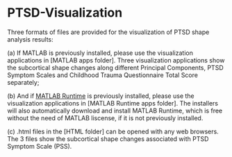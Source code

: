 # PTSD-Visualization

Three formats of files are provided for the visualization of PTSD shape analysis results: 

(a) If MATLAB is previously installed, please use the visualization applications in [MATLAB apps folder]. Three visualization applications show the subcortical shape changes along different Principal Components, PTSD Symptom Scales and Childhood Trauma Questionnaire Total Score separately; 

(b) And if [MATLAB Runtime](https://www.mathworks.com/products/compiler/matlab-runtime.html) is previously installed, please use the visualization applications in [MATLAB Runtime apps folder]. The installers will also automatically download and install MATLAB Runtime, which is free without the need of MATLAB liscense, if it is not previously installed.

(c) .html files in the [HTML folder] can be opened with any web browsers. The 3 files show the subcortical shape changes associated with PTSD Symptom Scale (PSS).
